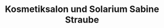 ---
title: "Kosmetiksalon und Solarium Sabine Straube"
url: /geratal/kosmetiksalon-und-solarium-sabine-straube/
shop: Kosmetik
---